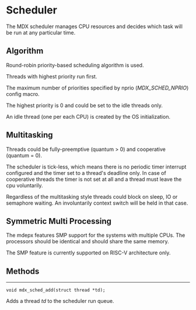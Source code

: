 # Scheduler

The MDX scheduler manages CPU resources and decides which task will be run at any particular time.

## Algorithm

Round-robin priority-based scheduling algorithm is used.

Threads with highest priority run first.

The maximum number of priorities specified by nprio (*MDX_SCHED_NPRIO*) config macro.

The highest priority is 0 and could be set to the idle threads only.

An idle thread (one per each CPU) is created by the OS initialization.

## Multitasking

Threads could be fully-preemptive (quantum > 0) and cooperative (quantum = 0).

The scheduler is tick-less, which means there is no periodic timer interrupt configured and the timer set to a thread's deadline only. In case of cooperative threads the timer is not set at all and a thread must leave the cpu voluntarily.

Regardless of the multitasking style threads could block on sleep, IO or semaphore waiting. An involuntarily context switch will be held in that case.

## Symmetric Multi Processing

The mdepx features SMP support for the systems with multiple CPUs. The processors should be identical and should share the same memory.

The SMP feature is currently supported on RISC-V architecture only.

## Methods

* * *
    void mdx_sched_add(struct thread *td);

Adds a thread *td* to the scheduler run queue.
